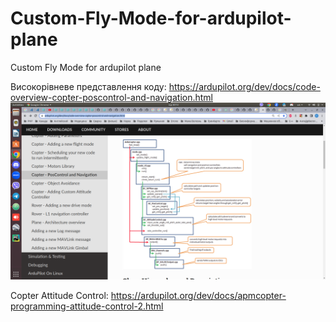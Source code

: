 # Custom-Fly-Mode-for-ardupilot-plane
Custom Fly Mode for ardupilot plane

Високорівневе представлення коду:
https://ardupilot.org/dev/docs/code-overview-copter-poscontrol-and-navigation.html
![](ВокорівеПредставленняКодуРежимуАрдупайлот.png)

Copter Attitude Control:
https://ardupilot.org/dev/docs/apmcopter-programming-attitude-control-2.html
![]()

